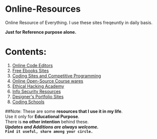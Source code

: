# Online-Resources
Online Resource of Everything.
I use these sites freqeuntly in daily basis.

**Just for Reference purpose alone.**

Contents:
==========

1. [Online Code Editors](https://github.com/lttesp/Online-Resources/blob/master/code%20editors.md)         
2. [Free Ebooks Sites](https://github.com/lttesp/Online-Resources/blob/master/free%20Ebooks.md)                      
3. [Coding Sites and Competitive Programming](https://github.com/lttesp/Online-Resources/blob/master/coding.sites.md)     
4. [Online Open-Source Course wares ](https://github.com/lttesp/Online-Resources/blob/master/online.free.coursewares.md)    
5. [Ethical Hacking Academy](https://github.com/lttesp/Online-Resources/blob/master/learn.ethical.hacking.md)    
6. [Info Security Resources](https://github.com/lttesp/Online-Resources/blob/master/security.resources.md)    
7. [Designer's Portfolio Sites](https://github.com/lttesp/Online-Resources/blob/master/designers%20home.md)
8. [Coding Schools](https://github.com/lttesp/Online-Resources/blob/master/coding-schools.md)

##Note:
These are some **resources that I use it in my life**.                            
Use it only for **Educational Purpose**.                                   
There is **no other intention** behind these.                                                                
**_Updates and Additions are always welcome._**                                
**``Find it useful, share among your circle.``**
